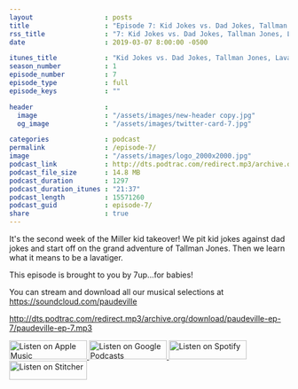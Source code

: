 ```yaml
---
layout                  : posts
title                   : "Episode 7: Kid Jokes vs. Dad Jokes, Tallman Jones, Lavatiger"
rss_title               : "7: Kid Jokes vs. Dad Jokes, Tallman Jones, Lavatiger"
date                    : 2019-03-07 8:00:00 -0500

itunes_title			: "Kid Jokes vs. Dad Jokes, Tallman Jones, Lavatiger"
season_number			: 1
episode_number			: 7
episode_type			: full
episode_keys			: ""

header                  : 
  image                 : "/assets/images/new-header copy.jpg"
  og_image              : "/assets/images/twitter-card-7.jpg"

categories              : podcast
permalink               : /episode-7/
image                   : "/assets/images/logo_2000x2000.jpg"
podcast_link            : http://dts.podtrac.com/redirect.mp3/archive.org/download/paudeville-ep-7/paudeville-ep-7.mp3
podcast_file_size       : 14.8 MB
podcast_duration        : 1297
podcast_duration_itunes : "21:37"
podcast_length          : 15571260
podcast_guid            : episode-7/
share                   : true
---
```

It's the second week of the Miller kid takeover! We pit kid jokes against dad jokes and start off on the grand adventure of Tallman Jones. Then we learn what it means to be a lavatiger.

This episode is brought to you by 7up...for babies!

You can stream and download all our musical selections at <a href="https://soundcloud.com/paudeville">https://soundcloud.com/paudeville</a>

http://dts.podtrac.com/redirect.mp3/archive.org/download/paudeville-ep-7/paudeville-ep-7.mp3

<a href="https://itunes.apple.com/us/podcast/paudeville/id1450915591">
	<img src='{{ site.url }}{{ site.baseurl }}/assets/images/US_UK_Apple_Podcasts_Listen_Badge_RGB_140x34.png' width='140px' height='34' alt='Listen on Apple Music'/>
</a>
<a href="https://podcasts.google.com/feed/aHR0cHM6Ly9wYXVkZXZpbGxlLmNvbS9wb2RjYXN0LWZlZWQueG1s">
	<img src='{{ site.url }}{{ site.baseurl }}/assets/images/google_podcasts_badge_140x34.png' width='140px' height='34' alt='Listen on Google Podcasts'/>
</a>
<a href="https://open.spotify.com/show/4q5RNUUtU4XFqsymP7dcTw">
	<img src='{{ site.url }}{{ site.baseurl }}/assets/images/Spotify_Listen_Badge_RGB_140x34.png' width='140px' height='34' alt='Listen on Spotify'/>
</a>
<a href="https://www.stitcher.com/s?fid=363388&refid=stpr">
	<img src='{{ site.url }}{{ site.baseurl }}/assets/images/Stitcher_Listen_Badge_Color_Dark_BG_140x34.png' width='140px' height='34' alt='Listen on Stitcher'/>
</a>
